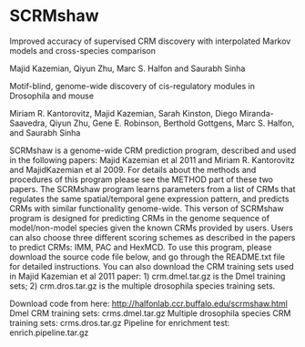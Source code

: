 # SCRMshaw
Improved accuracy of supervised CRM discovery with interpolated Markov models and cross-species comparison

Majid Kazemian, Qiyun Zhu, Marc S. Halfon and Saurabh Sinha

 

Motif-blind, genome-wide discovery of cis-regulatory modules in Drosophila and mouse

Miriam R. Kantorovitz, Majid Kazemian, Sarah Kinston, Diego Miranda-Saavedra, Qiyun Zhu, Gene E. Robinson, Berthold Gottgens, Marc S. Halfon, and Saurabh Sinha

 

 

SCRMshaw is a genome-wide CRM prediction program, described and used in the following papers: Majid Kazemian et al 2011 and Miriam R. Kantorovitz and MajidKazemian et al 2009. For details about the methods and procedures of this program please see the METHOD part of these two papers. The SCRMshaw program learns parameters from a list of CRMs that regulates the same spatial/temporal gene expression pattern, and predicts CRMs with similar functionality genome-wide. This verson of SCRMshaw program is designed for predicting CRMs in the genome sequence of model/non-model species given the known CRMs provided by users. Users can also choose three different scoring schemes as described in the papers to predict CRMs: IMM, PAC and HexMCD. To use this program, please download the source code file below, and go through the README.txt file for detailed instructions. You can also download the CRM training sets used in Majid Kazemian et al 2011 paper: 1) crm.dmel.tar.gz is the Dmel training sets; 2) crm.dros.tar.gz is the multiple drosophila species training sets.

 Download code from here: http://halfonlab.ccr.buffalo.edu/scrmshaw.html
 Dmel CRM training sets: crms.dmel.tar.gz
 Multiple drosophila species CRM training sets: crms.dros.tar.gz
 Pipeline for enrichment test: enrich.pipeline.tar.gz
